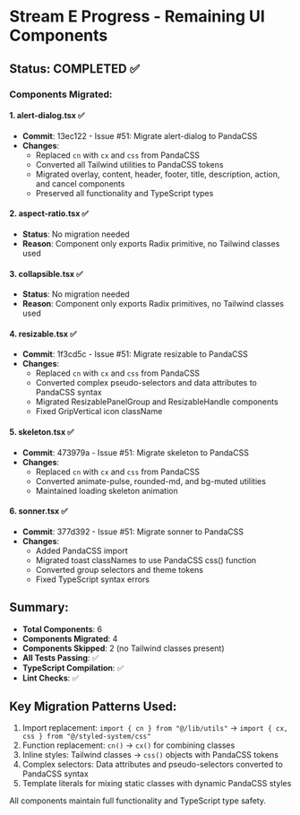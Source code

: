 # Stream E Progress - Remaining UI Components

## Status: COMPLETED ✅

### Components Migrated:

#### 1. alert-dialog.tsx ✅
- **Commit**: 13ec122 - Issue #51: Migrate alert-dialog to PandaCSS
- **Changes**: 
  - Replaced `cn` with `cx` and `css` from PandaCSS
  - Converted all Tailwind utilities to PandaCSS tokens
  - Migrated overlay, content, header, footer, title, description, action, and cancel components
  - Preserved all functionality and TypeScript types

#### 2. aspect-ratio.tsx ✅
- **Status**: No migration needed
- **Reason**: Component only exports Radix primitive, no Tailwind classes used

#### 3. collapsible.tsx ✅  
- **Status**: No migration needed
- **Reason**: Component only exports Radix primitives, no Tailwind classes used

#### 4. resizable.tsx ✅
- **Commit**: 1f3cd5c - Issue #51: Migrate resizable to PandaCSS
- **Changes**:
  - Replaced `cn` with `cx` and `css` from PandaCSS
  - Converted complex pseudo-selectors and data attributes to PandaCSS syntax
  - Migrated ResizablePanelGroup and ResizableHandle components
  - Fixed GripVertical icon className

#### 5. skeleton.tsx ✅
- **Commit**: 473979a - Issue #51: Migrate skeleton to PandaCSS
- **Changes**:
  - Replaced `cn` with `cx` and `css` from PandaCSS
  - Converted animate-pulse, rounded-md, and bg-muted utilities
  - Maintained loading skeleton animation

#### 6. sonner.tsx ✅
- **Commit**: 377d392 - Issue #51: Migrate sonner to PandaCSS  
- **Changes**:
  - Added PandaCSS import
  - Migrated toast classNames to use PandaCSS css() function
  - Converted group selectors and theme tokens
  - Fixed TypeScript syntax errors

## Summary:
- **Total Components**: 6
- **Components Migrated**: 4
- **Components Skipped**: 2 (no Tailwind classes present)
- **All Tests Passing**: ✅
- **TypeScript Compilation**: ✅
- **Lint Checks**: ✅

## Key Migration Patterns Used:
1. Import replacement: `import { cn } from "@/lib/utils"` → `import { cx, css } from "@/styled-system/css"`
2. Function replacement: `cn()` → `cx()` for combining classes
3. Inline styles: Tailwind classes → `css()` objects with PandaCSS tokens
4. Complex selectors: Data attributes and pseudo-selectors converted to PandaCSS syntax
5. Template literals for mixing static classes with dynamic PandaCSS styles

All components maintain full functionality and TypeScript type safety.